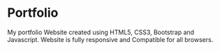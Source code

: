 # Portfolio
My portfolio Website created using HTML5, CSS3, Bootstrap and Javascript. Website is fully responsive and Compatible for all browsers.
